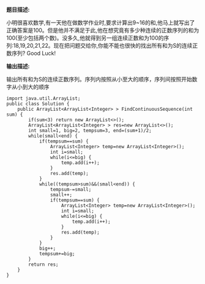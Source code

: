 **题目描述:**

小明很喜欢数学,有一天他在做数学作业时,要求计算出9~16的和,他马上就写出了正确答案是100。但是他并不满足于此,他在想究竟有多少种连续的正数序列的和为100(至少包括两个数)。没多久,他就得到另一组连续正数和为100的序列:18,19,20,21,22。现在把问题交给你,你能不能也很快的找出所有和为S的连续正数序列? Good Luck!

**输出描述:**

输出所有和为S的连续正数序列。序列内按照从小至大的顺序，序列间按照开始数字从小到大的顺序
```
import java.util.ArrayList;
public class Solution {
    public ArrayList<ArrayList<Integer> > FindContinuousSequence(int sum) {
        if(sum<3) return new ArrayList<>();
        ArrayList<ArrayList<Integer> > res=new ArrayList<>();
        int small=1, big=2, tempsum=3, end=(sum+1)/2;
        while(small<end) {
            if(tempsum==sum) {
                ArrayList<Integer> temp=new ArrayList<Integer>();
                int i=small;
                while(i<=big) {
                    temp.add(i++);
                }
                res.add(temp);
            }
            while((tempsum>sum)&&(small<end)) {
                tempsum-=small;
                small++;
                if(tempsum==sum) {
                    ArrayList<Integer> temp=new ArrayList<Integer>();
                    int i=small;
                    while(i<=big) {
                        temp.add(i++);
                    }
                    res.add(temp);
                }
            }
            big++;
            tempsum+=big;
        }
        return res;
    }
}

```
